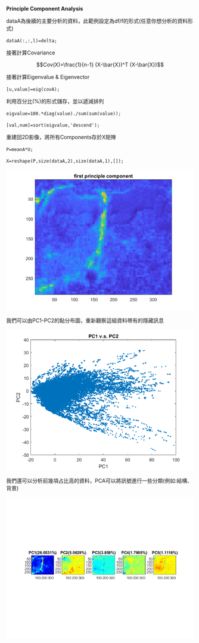 **Principle Component Analysis**

dataA為後續的主要分析的資料，此範例設定為df/f的形式(任意你想分析的資料形式)
  
`dataA(:,:,l)=delta;`

接著計算Covariance

$$Cov(X)=\frac{1}{n-1} (X-\bar{X})^T (X-\bar{X})$$

接著計算Eigenvalue & Eigenvector

`[u,value]=eig(covA);`

利用百分比(%)的形式儲存，並以遞減排列

`eigvalue=100.*diag(value)./sum(sum(value));`

`[val,num]=sort(eigvalue,'descend');`

重建回2D影像，將所有Components存於X矩陣

`P=meanA*U;`

`X=reshape(P,size(dataA,2),size(dataA,1),[]);`

![First principle component](image/PC1.png)

我們可以由PC1-PC2的點分布圖，重新觀察這組資料帶有的隱藏訊息

![PC1-PC2](image/pca_plot.png)

我們還可以分析前幾項占比高的資料，PCA可以將訊號進行一些分類(例如:結構、背景)

![First 5 components](image/pca1_5.png)
